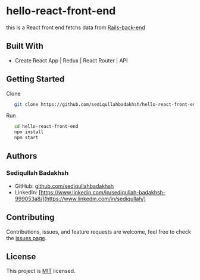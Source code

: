 # hello-react-front-end

this is a React front end fetchs data from [Rails-back-end](https://github.com/sediqullahbadakhsh/hello-rails-back-end/tree/back-end)

## Built With

- Create React App | Redux | React Router | API

## Getting Started

Clone

```sh
   git clone https://github.com/sediqullahbadakhsh/hello-react-front-end.git
```

Run

```sh
   cd hello-react-front-end
   npm install
   npm start
```

## Authors

### Sediqullah Badakhsh

- GitHub: [github.com/sediqullahbadakhsh](https://github.com/sediqullahbadakhsh)
- LinkedIn: [https://www.linkedin.com/in/sediqullah-badakhsh-999053a8/](https://www.linkedin.com/in/sediqullah/)

## Contributing

Contributions, issues, and feature requests are welcome, feel free to check the [issues page](../../issues/).

## License

This project is [MIT](LICENSE) licensed.
